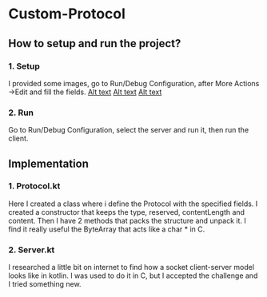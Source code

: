 # Custom-Protocol

## How to setup and run the project?

### 1. Setup
I provided some images, go to Run/Debug Configuration, after More Actions ->Edit and fill the fields.
[Alt text](ProtocolKotlin/images/client_and_server_setup1.png)
[Alt text](ProtocolKotlin/images/client_and_server_setup2.png)
[Alt text](ProtocolKotlin/images/client_and_server_setup3.png)

### 2. Run
Go to Run/Debug Configuration, select the server and run it, then run the client.

## Implementation

### 1. Protocol.kt
Here I created a class where i define the Protocol with the specified fields.
I created a constructor that keeps the type, reserved, contentLength and content.
Then I have 2 methods that packs the structure and unpack it. I find it really useful the ByteArray that acts like a char * in C.

### 2. Server.kt
I researched a little bit on internet to find how a socket client-server model looks like in kotlin.
I was used to do it in C, but I accepted the challenge and I tried something new.
